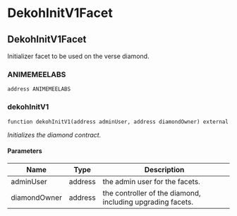 # DekohInitV1Facet

## DekohInitV1Facet

Initializer facet to be used on the verse diamond.

### ANIMEMEELABS

```solidity
address ANIMEMEELABS
```

### dekohInitV1

```solidity
function dekohInitV1(address adminUser, address diamondOwner) external
```

_Initializes the diamond contract._

#### Parameters

| Name | Type | Description |
| ---- | ---- | ----------- |
| adminUser | address | the admin user for the facets. |
| diamondOwner | address | the controller of the diamond, including upgrading facets. |

